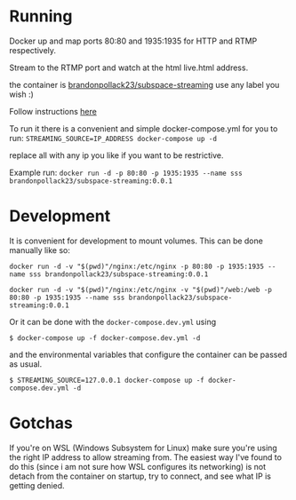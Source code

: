 # Running
Docker up and map ports 80:80 and 1935:1935 for HTTP and RTMP respectively.

Stream to the RTMP port and watch at the html live.html address.

the container is [brandonpollack23/subspace-streaming](https://hub.docker.com/repository/docker/brandonpollack23/subspace-streaming)
use any label you wish :)

Follow instructions [here](https://hub.docker.com/r/tiangolo/nginx-rtmp)

To run it there is a convenient and simple docker-compose.yml for you to run:
`STREAMING_SOURCE=IP_ADDRESS docker-compose up -d`

replace all with any ip you like if you want to be restrictive.

Example run:
`docker run -d -p 80:80 -p 1935:1935 --name sss brandonpollack23/subspace-streaming:0.0.1`

# Development
It is convenient for development to mount volumes.  This can be done manually like so:

`docker run -d -v "$(pwd)"/nginx:/etc/nginx -p 80:80 -p 1935:1935 --name sss brandonpollack23/subspace-streaming:0.0.1`

`docker run -d -v "$(pwd)"/nginx:/etc/nginx -v "$(pwd)"/web:/web -p 80:80 -p 1935:1935 --name sss brandonpollack23/subspace-streaming:0.0.1`


Or it can be done with the `docker-compose.dev.yml` using

`$ docker-compose up -f docker-compose.dev.yml -d`

and the environmental variables that configure the container can be passed as usual.


`$ STREAMING_SOURCE=127.0.0.1 docker-compose up -f docker-compose.dev.yml -d`

# Gotchas

If you're on WSL (Windows Subsystem for Linux) make sure you're using the right IP address to allow streaming from.
The easiest way I've found to do this (since i am not sure how WSL configures its networking) is not detach from the container on startup, try to connect, and see what IP is getting denied.